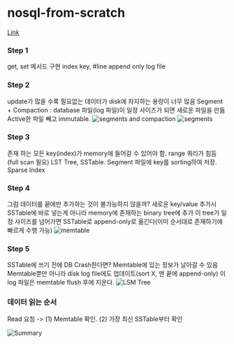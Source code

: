# nosql-from-scratch

[Link](https://youtu.be/i_vmkaR1x-I?feature=shared)

### Step 1
 get, set 메서드 구현
 index key, #line
 append only log file

### Step 2
 update가 많을 수록 필요없는 데이터가 disk에 차지하는 용량이 너무 많음
 Segment + Compaction : database 파일(log 파일)이 일정 사이즈가 되면 새로운 파일을 만듦
 Active한 파일 빼고 immutable. 
 ![segments and compaction](images/SegmentsCompaction.png)
 ![segments](images/SegmentsFiles.png)

### Step 3
 존재 하는 모든 key(index)가 memory에 들어갈 수 있어야 함. range 쿼리가 힘듬(full scan 필요)
 LST Tree, SSTable. Segment 파일에 key를 sorting하여 저장. Sparse Index


### Step 4
 그럼 데이터를 끝에만 추가하는 것이 불가능하지 않을까?
 새로운 key/value 추가시 SSTable에 바로 넣는게 아니라 memory에 존재하는 binary tree에 추가
 이 tree가 일정 사이즈를 넘어가면 SSTable로 append-only로 옮긴다(이미 순서대로 존재하기에 빠르게 수행 가능)
 ![memtable](images/Memtable.png)

### Step 5
 SSTable에 쓰기 전에 DB Crash한다면? Memtable에 있는 정보가 날아갈 수 있음
 Memtable뿐만 아니라 disk log file에도 업데이트(sort X, 맨 끝에 append-only)
 이 log 파일은 memtable flush 후에 지운다.
 ![LSM Tree](images/LSMTreeArchitecture.png)


### 데이터 읽는 순서
Read 요청 -> (1) Memtable 확인. (2) 가장 최신 SSTable부터 확인

 ![Summary](images/LSMTreeSummary.png)
